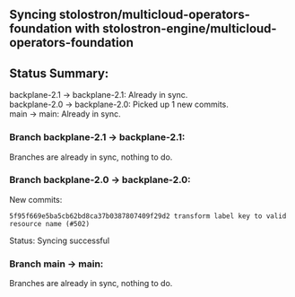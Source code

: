 ## Syncing stolostron/multicloud-operators-foundation with stolostron-engine/multicloud-operators-foundation

## Status Summary:

backplane-2.1 -> backplane-2.1: Already in sync.  
backplane-2.0 -> backplane-2.0: Picked up 1 new commits.  
main -> main: Already in sync.  

### Branch backplane-2.1 -> backplane-2.1:

Branches are already in sync, nothing to do.

### Branch backplane-2.0 -> backplane-2.0:

New commits:

```
5f95f669e5ba5cb62bd8ca37b0387807409f29d2 transform label key to valid resource name (#502)
```

Status: Syncing successful

### Branch main -> main:

Branches are already in sync, nothing to do.

